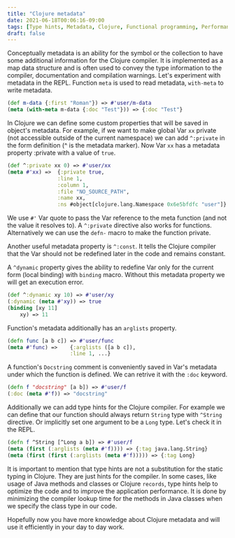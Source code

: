 ```yaml
---
title: "Clojure metadata"
date: 2021-06-18T00:06:16-09:00
tags: [Type hints, Metadata, Clojure, Functional programming, Performance]
draft: false
---
```


Conceptually metadata is an ability for the symbol or the collection to have some additional information for the Clojure compiler. It is implemented as a map data structure and is often used to convey the type information to the compiler, documentation and compilation warnings.
Let's experiment with metadata in the REPL. Function `meta` is used to read metadata, `with-meta` to write metadata.

```clojure
(def m-data {:first "Roman"}) => #'user/m-data
(meta (with-meta m-data {:doc "Test"})) => {:doc "Test"}
```

In Clojure we can define some custom properties that will be saved in object's metadata. For example, if we want to make global Var `xx` private (not accessible outside of the current namespace) we can add `^:private` in the form definition (^ is the metadata marker). Now Var `xx` has a metadata property :private with a value of `true`.

```clojure
(def ^:private xx 0) => #'user/xx
(meta #'xx) => 	{:private true,
				:line 1,
				:column 1,
				:file "NO_SOURCE_PATH",
				:name xx,
				:ns #object[clojure.lang.Namespace 0x6e5bfdfc "user"]}
```

We use `#'` Var quote to pass the Var reference to the meta function (and not the value it resolves to).
A `^:private` directive also works for functions. Alternatively we can use the `defn-` macro to make the function private.

Another useful metadata property is `^:const`. It tells the Clojure compiler that the Var should not be redefined later in the code and remains constant.

A `^dynamic` property gives the ability to redefine Var only for the current form (local binding) with `binding` macro. Without this metadata property we will get an execution error.

```clojure
(def ^:dynamic xy 10) => #'user/xy
(:dynamic (meta #'xy)) => true
(binding [xy 11]
	xy) => 11
```

Function's metadata additionally has an `arglists` property.

```clojure
(defn func [a b c]) => #'user/func
(meta #'func) => 	{:arglists ([a b c]),
					:line 1, ...}
```

A function's `Docstring` comment is conveniently saved in Var's metadata under which the function is defined. We can retrive it with the `:doc` keyword.

```clojure
(defn f "docstring" [a b]) => #'user/f
(:doc (meta #'f)) => "docstring"
```

Additionally we can add type hints for the Clojure compiler.
For example we can define that our function should always return `String` type with `^String` directive. Or implicitly set one argument to be a `Long` type. Let's check it in the REPL.

```clojure
(defn f ^String [^Long a b]) => #'user/f
(meta (first (:arglists (meta #'f)))) => {:tag java.lang.String}
(meta (first (first (:arglists (meta #'f))))) => {:tag Long}
```

It is important to mention that type hints are not a substitution for the static typing in Clojure. They are just hints for the compiler. In some cases, like usage of Java methods and classes or Clojure `records`, type hints help to optimize the code and to improve the application performance. It is done by minimizing the compiler lookup time for the methods in Java classes when we specify the class type in our code.

Hopefully now you have more knowledge about Clojure metadata and will use it efficiently in your day to day work.
